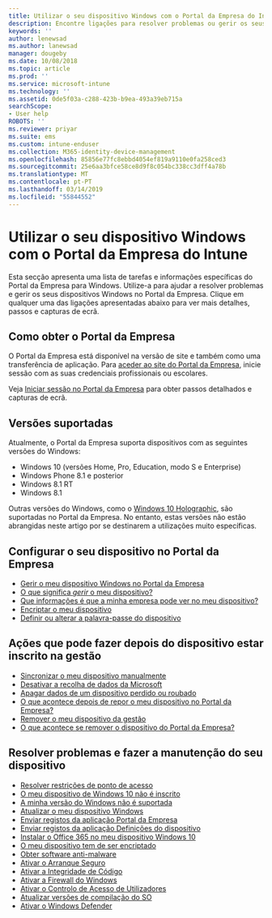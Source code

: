 ```yaml
---
title: Utilizar o seu dispositivo Windows com o Portal da Empresa do Intune | Microsoft Docs
description: Encontre ligações para resolver problemas ou gerir os seus dispositivos Windows a partir do Portal da Empresa
keywords: ''
author: lenewsad
ms.author: lanewsad
manager: dougeby
ms.date: 10/08/2018
ms.topic: article
ms.prod: ''
ms.service: microsoft-intune
ms.technology: ''
ms.assetid: 0de5f03a-c288-423b-b9ea-493a39eb715a
searchScope:
- User help
ROBOTS: ''
ms.reviewer: priyar
ms.suite: ems
ms.custom: intune-enduser
ms.collection: M365-identity-device-management
ms.openlocfilehash: 85856e77fc8ebbd4054ef819a9110e0fa258ced3
ms.sourcegitcommit: 25e6aa3bfce58ce8d9f8c054bc338cc3dff4a78b
ms.translationtype: MT
ms.contentlocale: pt-PT
ms.lasthandoff: 03/14/2019
ms.locfileid: "55844552"
---
```

# <a name="using-your-windows-device-with-intune-company-portal"></a>Utilizar o seu dispositivo Windows com o Portal da Empresa do Intune

Esta secção apresenta uma lista de tarefas e informações específicas do Portal da Empresa para Windows. Utilize-a para ajudar a resolver problemas e gerir os seus dispositivos Windows no Portal da Empresa. Clique em qualquer uma das ligações apresentadas abaixo para ver mais detalhes, passos e capturas de ecrã.  

## <a name="how-to-get-company-portal"></a>Como obter o Portal da Empresa
O Portal da Empresa está disponível na versão de site e também como uma transferência de aplicação. Para [aceder ao site do Portal da Empresa](https://go.microsoft.com/fwlink/?linkid=2010980), inicie sessão com as suas credenciais profissionais ou escolares.  

Veja [Iniciar sessão no Portal da Empresa](https://docs.microsoft.com/intune-user-help/sign-in-to-the-company-portal) para obter passos detalhados e capturas de ecrã.

## <a name="supported-versions"></a>Versões suportadas

Atualmente, o Portal da Empresa suporta dispositivos com as seguintes versões do Windows:

* Windows 10 (versões Home, Pro, Education, modo S e Enterprise)
* Windows Phone 8.1 e posterior
* Windows 8.1 RT
* Windows 8.1

Outras versões do Windows, como o [Windows 10 Holographic](https://www.microsoft.com/hololens), são suportadas no Portal da Empresa. No entanto, estas versões não estão abrangidas neste artigo por se destinarem a utilizações muito específicas.

## <a name="set-up-your-device-in-the-company-portal"></a>Configurar o seu dispositivo no Portal da Empresa
- [Gerir o meu dispositivo Windows no Portal da Empresa](windows-enrollment-company-portal.md)  
- [O que significa *gerir* o meu dispositivo?](what-happens-if-you-install-the-company-portal-app-and-enroll-your-device-in-intune-windows.md)
- [Que informações é que a minha empresa pode ver no meu dispositivo?](what-info-can-your-company-see-when-you-enroll-your-device-in-intune.md)
- [Encriptar o meu dispositivo](encrypt-your-device-windows.md)
- [Definir ou alterar a palavra-passe do dispositivo](set-or-change-your-password-windows.md)

## <a name="things-you-can-do-after-your-device-is-enrolled-in-management"></a>Ações que pode fazer depois do dispositivo estar inscrito na gestão
- [Sincronizar o meu dispositivo manualmente](sync-your-device-manually-windows.md)
- [Desativar a recolha de dados da Microsoft](turn-off-microsoft-usage-data-collection-windows.md)
- [Apagar dados de um dispositivo perdido ou roubado](reset-erase-your-device-cpwebsite.md)
- [O que acontece depois de repor o meu dispositivo no Portal da Empresa?](what-happens-if-you-reset-your-device-using-the-company-portal-windows.md)
- [Remover o meu dispositivo da gestão](unenroll-your-device-from-intune-windows.md)
- [O que acontece se remover o dispositivo do Portal da Empresa?](what-happens-if-you-unenroll-your-device-from-intune-windows.md)

## <a name="troubleshoot-and-maintain-your-device"></a>Resolver problemas e fazer a manutenção do seu dispositivo
* [Resolver restrições de ponto de acesso](resolve-access-point-restrictions.md)
* [O meu dispositivo de Windows 10 não é inscrito](troubleshoot-your-windows-10-device-windows.md)
* [A minha versão do Windows não é suportada](your-windows-version-isnt-yet-supported.md)
* [Atualizar o meu dispositivo Windows](you-need-to-update-your-windows-device.md)
* [Enviar registos da aplicação Portal da Empresa](send-logs-to-your-it-admin-cp-windows.md)
* [Enviar registos da aplicação Definições do dispositivo](send-logs-to-your-it-admin-settings-windows.md)
* [Instalar o Office 365 no meu dispositivo Windows 10](install-office-windows.md)
* [O meu dispositivo tem de ser encriptado](you-need-to-enable-windows-encryption.md)
* [Obter software anti-malware](your-device-needs-antimalware-software.md)
* [Ativar o Arranque Seguro](you-need-to-enable-secure-boot-windows.md)
* [Ativar a Integridade de Código](you-need-to-enable-code-integrity.md)
* [Ativar a Firewall do Windows](you-need-to-enable-defender-firewall-windows.md)
* [Ativar o Controlo de Acesso de Utilizadores](you-need-to-enable-uac-windows.md)
* [Atualizar versões de compilação do SO](you-need-to-update-os-build-version-windows.md)
* [Ativar o Windows Defender](turn-on-defender-windows.md)
